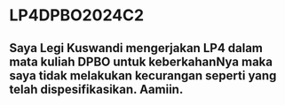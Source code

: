 # LP4DPBO2024C2

## Saya Legi Kuswandi mengerjakan LP4 dalam mata kuliah DPBO untuk keberkahanNya maka saya tidak melakukan kecurangan seperti yang telah dispesifikasikan. Aamiin.
